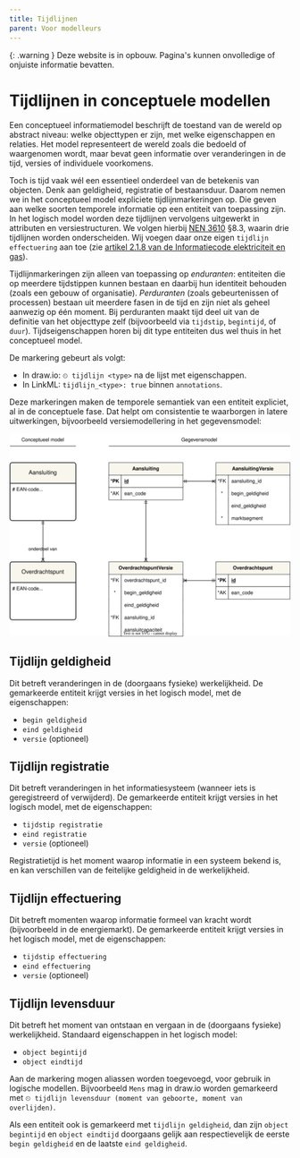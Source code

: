 ```yaml
---
title: Tijdlijnen
parent: Voor modelleurs
---
```


{: .warning }
Deze website is in opbouw. Pagina's kunnen onvolledige of onjuiste informatie bevatten.

# Tijdlijnen in conceptuele modellen

Een conceptueel informatiemodel beschrijft de toestand van de wereld op abstract niveau: welke objecttypen er zijn, met welke eigenschappen en relaties. Het model representeert de wereld zoals die bedoeld of waargenomen wordt, maar bevat geen informatie over veranderingen in de tijd, versies of individuele voorkomens.

Toch is tijd vaak wél een essentieel onderdeel van de betekenis van objecten. Denk aan geldigheid, registratie of bestaansduur. Daarom nemen we in het conceptueel model expliciete tijdlijnmarkeringen op. Die geven aan welke soorten temporele informatie op een entiteit van toepassing zijn. In het logisch model worden deze tijdlijnen vervolgens uitgewerkt in attributen en versiestructuren. We volgen hierbij [NEN 3610](https://www.geonovum.nl/geo-standaarden/nen-3610-basismodel-voor-informatiemodellen) §8.3, waarin drie tijdlijnen worden onderscheiden. Wij voegen daar onze eigen `tijdlijn effectuering` aan toe (zie [artikel 2.1.8 van de Informatiecode elektriciteit en gas](https://wetten.overheid.nl/jci1.3:c:BWBR0037934&hoofdstuk=2&paragraaf=2.1&artikel=2.1.8&z=2025-01-01&g=2025-01-01)).

Tijdlijnmarkeringen zijn alleen van toepassing op *enduranten*: entiteiten die op meerdere tijdstippen kunnen bestaan en daarbij hun identiteit behouden (zoals een gebouw of organisatie). *Perduranten* (zoals gebeurtenissen of processen) bestaan uit meerdere fasen in de tijd en zijn niet als geheel aanwezig op één moment. Bij perduranten maakt tijd deel uit van de definitie van het objecttype zelf (bijvoorbeeld via `tijdstip`, `begintijd`, of `duur`). Tijdseigenschappen horen bij dit type entiteiten dus wel thuis in het conceptueel model.

De markering gebeurt als volgt:

- In draw.io: `⏲ tijdlijn <type>` na de lijst met eigenschappen.
- In LinkML: `tijdlijn_<type>: true` binnen `annotations`.

Deze markeringen maken de temporele semantiek van een entiteit expliciet, al in de conceptuele fase. Dat helpt om consistentie te waarborgen in latere uitwerkingen, bijvoorbeeld versiemodellering in het gegevensmodel:

![Tijdlijnen in een gegevensmodel](tijdlijnen.drawio.svg)

## Tijdlijn geldigheid

Dit betreft veranderingen in de (doorgaans fysieke) werkelijkheid. De gemarkeerde entiteit krijgt versies in het logisch model, met de eigenschappen:

- `begin geldigheid`
- `eind geldigheid`
- `versie` (optioneel)

## Tijdlijn registratie

Dit betreft veranderingen in het informatiesysteem (wanneer iets is geregistreerd of verwijderd). De gemarkeerde entiteit krijgt versies in het logisch model, met de eigenschappen:

- `tijdstip registratie`
- `eind registratie`
- `versie` (optioneel)

Registratietijd is het moment waarop informatie in een systeem bekend is, en kan verschillen van de feitelijke geldigheid in de werkelijkheid.

## Tijdlijn effectuering

Dit betreft momenten waarop informatie formeel van kracht wordt (bijvoorbeeld in de energiemarkt). De gemarkeerde entiteit krijgt versies in het logisch model, met de eigenschappen:

- `tijdstip effectuering`  
- `eind effectuering`  
- `versie` (optioneel)

## Tijdlijn levensduur

Dit betreft het moment van ontstaan en vergaan in de (doorgaans fysieke) werkelijkheid. Standaard eigenschappen in het logisch model:

- `object begintijd`  
- `object eindtijd`  

Aan de markering mogen aliassen worden toegevoegd, voor gebruik in logische modellen. Bijvoorbeeld `Mens` mag in draw.io worden gemarkeerd met `⏲ tijdlijn levensduur (moment van geboorte, moment van overlijden)`.

Als een entiteit ook is gemarkeerd met `tijdlijn geldigheid`, dan zijn `object begintijd` en `object eindtijd` doorgaans gelijk aan respectievelijk de eerste `begin geldigheid` en de laatste `eind geldigheid`.
